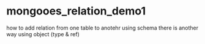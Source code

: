 # mongooes_relation_demo1

how to add relation from one table to anotehr using schema there is another way using object (type & ref)
